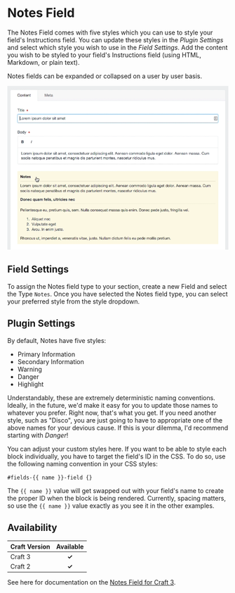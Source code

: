 # Notes Field

The Notes Field comes with five styles which you can use to style your field's Instructions field.  You can update these styles in the _Plugin Settings_ and select which style you wish to use in the _Field Settings_.  Add the content you wish to be styled to your field's Instructions field (using HTML, Markdown, or plain text).

Notes fields can be expanded or collapsed on a user by user basis.

![Notes field can be expanded or collapsed](./../images/fields/sprout-notes-collapse.gif)

## Field Settings

To assign the Notes field type to your section, create a new Field and select the Type `Notes`.  Once you have selected the Notes field type, you can select your preferred style from the style dropdown.

## Plugin Settings

By default, Notes have five styles:

* Primary Information
* Secondary Information
* Warning
* Danger
* Highlight

Understandably, these are extremely deterministic naming conventions.  Ideally, in the future, we'd make it easy for you to update those names to whatever you prefer.  Right now, that's what you get. If you need another style, such as "Disco", you are just going to have to appropriate one of the above names for your devious cause.  If this is your dilemma, I'd recommend starting with _Danger_!

You can adjust your custom styles here.  If you want to be able to style each block individually, you have to target the field's ID in the CSS.  To do so, use the following naming convention in your CSS styles:

``` twig
#fields-{{ name }}-field {}
```

The `{{ name }}` value will get swapped out with your field's name to create the proper ID when the block is being rendered.  Currently, spacing matters, so use the `{{ name }}` value exactly as you see it in the other examples.

## Availability

| Craft Version | Available |
|:------------- |:---------:|
| Craft 3       | **✓** |
| Craft 2       | **✓** |

See here for documentation on the [Notes Field for Craft 3](./notes-field.md).

